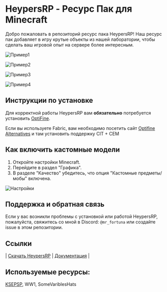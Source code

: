 # HeypersRP - Ресурс Пак для Minecraft

Добро пожаловать в репозиторий ресурс пака HeypersRP! Наш ресурс пак добавляет в игру крутые объекты из нашей лаборатории, чтобы сделать ваш игровой опыт на сервере более интересным.

![Пример1](https://github.com/mrf0rtuna4/HeypersRP/assets/108610775/60e99f15-0494-4cce-b874-0ec0bffb9ebf)

![Пример2](https://github.com/mrf0rtuna4/HeypersRP/assets/108610775/765487b4-c2fa-4717-8587-d9ebde634868)

![Пример3](https://github.com/mrf0rtuna4/HeypersRP/assets/108610775/e30772e3-57c7-434f-be59-6d2f95a0d27a)

![Пример4](https://github.com/mrf0rtuna4/HeypersRP/assets/108610775/823d1c6c-bfb5-4d3f-a39a-1d78ca6c0d5c)

## Инструкции по установке

Для корректной работы HeypersRP вам __обязательно__ потребуется установить [OptiFine](https://www.optifine.net/downloads). 

Если вы используете Fabric, вам необходимо посетить сайт [Optifine Alternatives](https://optifine.alternatives.lambdaurora.dev/) и там установить поддержку CIT + CEM

## Как включить кастомные модели

1. Откройте настройки Minecraft.
2. Перейдите в раздел "Графика".
3. В разделе "Качество" убедитесь, что опция "Кастомные предметы/мобы" включена.

![Настройки](https://user-images.githubusercontent.com/108610775/212486218-3e8d7413-22e9-4d4a-81fd-76997ffe98a6.png)

## Поддержка и обратная связь

Если у вас возникли проблемы с установкой или работой HeypersRP, пожалуйста, свяжитесь со мной в Discord: `@mr_fortuna` или создайте issue в этом репозитории.

## Ссылки

| [Скачать HeypersRP](https://modrinth.com/resourcepack/heypersrp) | [Документация](https://github.com/mrf0rtuna4/HeypersRP/blob/master/Documentation.md) |

## Используемые ресурсы:

[KSEPSP](https://vk.com/ksepsp), WW1, SomeVariblesHats
